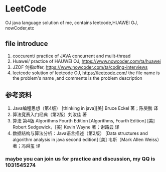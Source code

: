 # LeetCode
OJ java language solution of me, contains leetcode,HUAWEI OJ, nowCoder,etc


## file introduce
1. coccurent/     practice of JAVA concurrent and muilt-thread
2. Huawei/        practice of HAUWEI OJ, https://www.nowcoder.com/ta/huawei
3. JZOF           剑指offer, https://www.nowcoder.com/ta/coding-interviews
4. leetcode       solution of leetcode OJ, https://leetcode.com/
the file name is the problem's name ,and comments is the problem description


## 参考资料

1. Java编程思想（第4版） [thinking in java][美] Bruce Eckel 著；陈昊鹏 译
2. 算法竞赛入门经典（第2版）刘汝佳 著
3. 算法 第4版 Algorithms Fourth Edition [Algorithms, Fourth Edition]
   [美] Robert Sedgewick，[美] Kevin Wayne 著；谢路云 译
4. 数据结构与算法分析：Java语言描述（第2版） [Data structures and algorithm analysis in java second edition]
   [美] 韦斯（Mark AIlen Weiss） 著；冯舜玺 译


### maybe you can join us for practice and discussion, my QQ is 1031545274
